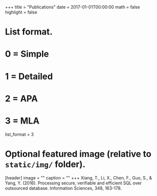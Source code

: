 +++
title = "Publications"
date = 2017-01-01T00:00:00
math = false
highlight = false

# List format.
#   0 = Simple
#   1 = Detailed
#   2 = APA
#   3 = MLA
list_format = 3

# Optional featured image (relative to `static/img/` folder).
[header]
image = ""
caption = ""
+++
Xiang, T., Li, X., Chen, F., Guo, S., & Yang, Y. (2016). Processing secure, verifiable and efficient SQL over outsourced database. Information Sciences, 348, 163-178.
